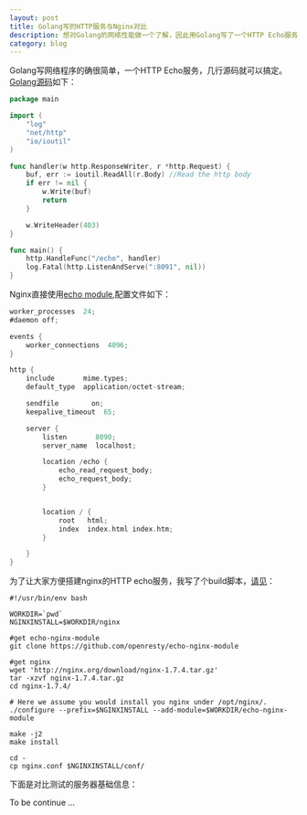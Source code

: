 ```yaml
---
layout: post
title: Golang写的HTTP服务与Nginx对比
description: 想对Golang的网络性能做一个了解，因此用Golang写了一个HTTP Echo服务，与Nginx的Echo模块做基准测试。
category: blog
---
```


Golang写网络程序的确很简单，一个HTTP Echo服务，几行源码就可以搞定。[Golang源码](https://github.com/zieckey/gohello/blob/master/benchmark/httpecho/main.go "")如下：

```go
package main

import (
	"log"
	"net/http"
	"io/ioutil"
)

func handler(w http.ResponseWriter, r *http.Request) {
	buf, err := ioutil.ReadAll(r.Body) //Read the http body
	if err != nil {
		w.Write(buf)
		return
	}

	w.WriteHeader(403)
}

func main() {
	http.HandleFunc("/echo", handler)
	log.Fatal(http.ListenAndServe(":8091", nil))
}
```

Nginx直接使用[echo module](https://github.com/openresty/echo-nginx-module),配置文件如下：

```go
worker_processes  24;
#daemon off;

events {
    worker_connections  4096;
}

http {
    include       mime.types;
    default_type  application/octet-stream;

    sendfile        on;
    keepalive_timeout  65;

    server {
        listen       8090;
        server_name  localhost;

        location /echo {
            echo_read_request_body;
            echo_request_body;
        }


        location / {
            root   html;
            index  index.html index.htm;
        }

    }
}
```

为了让大家方便搭建nginx的HTTP echo服务，我写了个build脚本，[请见](https://github.com/zieckey/gohello/blob/master/benchmark/httpecho/nginx/buildnginx.sh)：

```shell
#!/usr/bin/env bash

WORKDIR=`pwd`
NGINXINSTALL=$WORKDIR/nginx

#get echo-nginx-module
git clone https://github.com/openresty/echo-nginx-module

#get nginx
wget 'http://nginx.org/download/nginx-1.7.4.tar.gz'
tar -xzvf nginx-1.7.4.tar.gz
cd nginx-1.7.4/

# Here we assume you would install you nginx under /opt/nginx/.
./configure --prefix=$NGINXINSTALL --add-module=$WORKDIR/echo-nginx-module

make -j2
make install

cd -
cp nginx.conf $NGINXINSTALL/conf/
```

下面是对比测试的服务器基础信息：

To be continue ...

[CodeG]:    http://codeg.cn  "CodeG"
